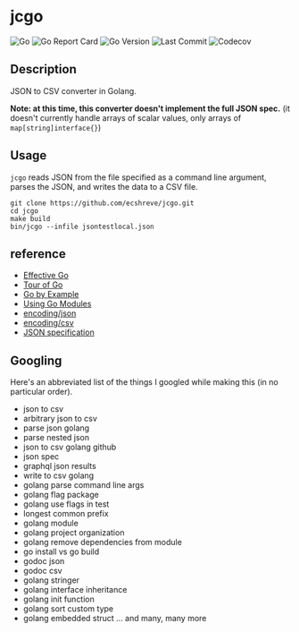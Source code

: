# jcgo

![Go](https://github.com/ecshreve/jcgo/workflows/Go/badge.svg?branch=master)
![Go Report Card](https://goreportcard.com/badge/github.com/ecshreve/jcgo)
![Go Version](https://img.shields.io/github/go-mod/go-version/ecshreve/jcgo)
![Last Commit](https://img.shields.io/github/last-commit/ecshreve/jcgo)
![Codecov](https://img.shields.io/codecov/c/github/ecshreve/jcgo)

## Description

JSON to CSV converter in Golang.

**Note: at this time, this converter doesn't implement the full JSON spec.** (it doesn't currently handle arrays of scalar values, only arrays of `map[string]interface{}`)

## Usage

`jcgo` reads JSON from the file specified as a command line argument, parses the JSON, and writes the data to a CSV file.

```{bash}
git clone https://github.com/ecshreve/jcgo.git
cd jcgo
make build
bin/jcgo --infile jsontestlocal.json
```

## reference

- [Effective Go](https://golang.org/doc/effective_go.html)
- [Tour of Go](https://tour.golang.org/list)
- [Go by Example](https://gobyexample.com/)
- [Using Go Modules](https://blog.golang.org/using-go-modules)
- [encoding/json](https://golang.org/pkg/encoding/json/)
- [encoding/csv](https://golang.org/pkg/encoding/csv/)
- [JSON specification](https://www.json.org/json-en.html)

## Googling

Here's an abbreviated list of the things I googled while making this (in no particular order).

- json to csv
- arbitrary json to csv
- parse json golang
- parse nested json
- json to csv golang github
- json spec
- graphql json results
- write to csv golang
- golang parse command line args
- golang flag package
- golang use flags in test
- longest common prefix
- golang module
- golang project organization
- golang remove dependencies from module
- go install vs go build
- godoc json
- godoc csv
- golang stringer
- golang interface inheritance
- golang init function
- golang sort custom type
- golang embedded struct
  ...
  and many, many more
